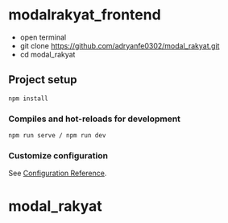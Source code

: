 # modalrakyat_frontend
- open terminal
- git clone https://github.com/adryanfe0302/modal_rakyat.git
- cd modal_rakyat

## Project setup
```
npm install
```

### Compiles and hot-reloads for development
```
npm run serve / npm run dev
```

### Customize configuration
See [Configuration Reference](https://cli.vuejs.org/config/).
# modal_rakyat
